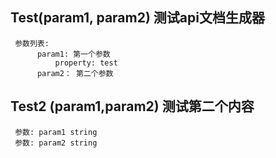 ## Test(param1, param2) 测试api文档生成器
```
 参数列表:
      param1: 第一个参数
          property: test
      param2： 第二个参数
```

## Test2 (param1,param2) 测试第二个内容
```
 参数: param1 string
 参数: param2 string
```

